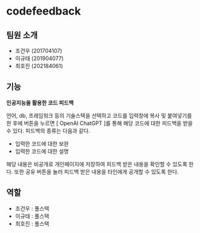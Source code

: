 # codefeedback

## 팀원 소개
  - 조건우 (201704107)
  - 이규태 (201904077)
  - 최호진 (202184061)

## 기능
**인공지능을 활용한 코드 피드백**

언어, db, 프레임워크 등의 기술스택을 선택하고
코드를 입력창에 복사 및 붙여넣기를 한 후에 버튼을 누르면
[ OpenAI ChatGPT ]를 통해 해당 코드에 대한 피드백을 받을 수 있다.
피드백의 종류는 다음과 같다.
  - 입력한 코드에 대한 보완
  - 입력한 코드에 대한 설명

해당 내용은 비공개로 개인페이지에 저장하여 피드백 받은 내용을 확인할 수 있도록 한다.
또한 공유 버튼을 눌러 피드백 받은 내용을 타인에게 공개할 수 있도록 한다.

## 역할
  - 조건우 : 풀스택
  - 이규태 : 풀스택
  - 최호진 : 풀스택
